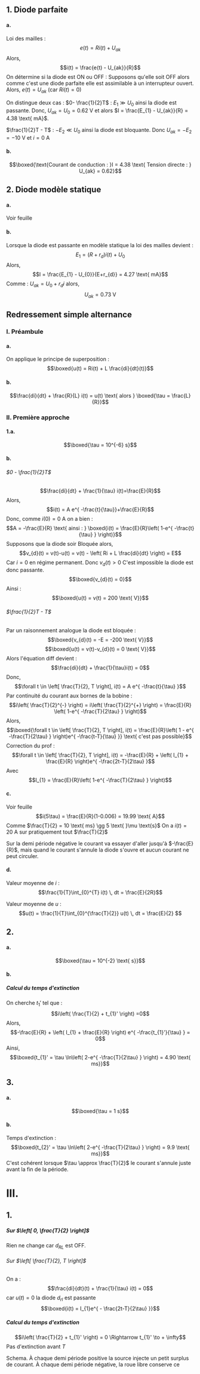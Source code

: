 ## 1. Diode parfaite
#### a.
Loi des mailles :
$$e(t) = Ri(t) + U_{ak}$$
Alors, 
$$i(t) = \frac{e(t) - U_{ak}}{R}$$
On détermine si la diode est ON ou OFF : 
Supposons qu'elle soit OFF alors comme c'est une diode parfaite elle est assimilable à un interrupteur ouvert. 
Alors, $e(t) = U_{ak}$ (car $Ri(t) =0$)

On distingue deux cas : 
$0- \frac{1}{2}T$ : 
$E_{1} \gg U_{0}$ ainsi la diode est passante. 
Donc, $U_{ak} = U_{0} = 0.62 \text{ V}$ et alors $I = \frac{E_{1} - U_{ak}}{R} = 4.38 \text{ mA}$.

$\frac{1}{2}T - T$ : 
$-E_{2} \ll U_{0}$ ainsi la diode est bloquante. 
Donc $U_{ak} = -E_{2} = -10 \text{ V}$ et $i=0 \text{ A}$

#### b.
$$\boxed{\text{Courant de conduction : }I = 4.38 \text{ Tension directe : } U_{ak} = 0.62}$$



## 2. Diode modèle statique
#### a.
Voir feuille

#### b.
Lorsque la diode est passante en modèle statique la loi des mailles devient : 
$$E_{1} = (R + r_{d})i(t) + U_{0} $$
Alors, 
$$I = \frac{E_{1} - U_{0}}{E+r_{d}} = 4.27 \text{ mA}$$
Comme : $U_{ak} = U_{0} + r_{d}i$ alors, 
$$U_{ak} = 0.73 \text{ V}$$
## Redressement simple alternance
### I. Préambule
#### a.
On applique le principe de superposition : 
$$\boxed{u(t) = Ri(t) + L \frac{di}{dt}(t)}$$
#### b.
$$\frac{di}{dt} + \frac{R}{L} i(t) = u(t) \text{ alors } \boxed{\tau = \frac{L}{R}}$$
### II. Première approche
#### 1.a.
$$\boxed{\tau = 10^{-6} s}$$
#### b.
###### $0 - \frac{1}{2}T$
$$\frac{di}{dt} + \frac{1}{\tau} i(t)=\frac{E}{R}$$
Alors, 
$$i(t) = A e^{ -\frac{t}{\tau}}+\frac{E}{R}$$
Donc, comme $i(0) = 0 \text{ A}$ on a bien : 
$$A = -\frac{E}{R} \text{ ainsi : } \boxed{i(t) = \frac{E}{R}\left( 1-e^{ -\frac{t}{\tau} } \right)}$$
Supposons que la diode soir Bloquée alors, 
$$v_{d}(t) = v(t)-u(t) = v(t) - \left( Ri + L \frac{di}{dt} \right) = E$$
Car $i = 0$ en régime permanent. 
Donc $v_{d}(t) >0$ C'est impossible la diode est donc passante.
$$\boxed{v_{d}(t) = 0}$$
Ainsi : 
$$\boxed{u(t) = v(t) = 200 \text{ V}}$$

###### $\frac{1}{2}T - T$
Par un raisonnement analogue la diode est bloquée :  
$$\boxed{v_{d}(t) = -E = -200 \text{ V}}$$
$$\boxed{u(t) = v(t)-v_{d}(t) = 0 \text{ V}}$$
Alors l'équation diff devient : 
$$\frac{di}{dt} + \frac{1}{\tau}i(t) = 0$$
Donc, 
$$\forall t \in \left[ \frac{T}{2}, T \right], i(t) = A e^{ -\frac{t}{\tau} }$$
Par continuité du courant aux bornes de la bobine : 
$$i\left( \frac{T}{2}^{-} \right) = i\left( \frac{T}{2}^{+} \right) = \frac{E}{R} \left( 1-e^{ -\frac{T}{2\tau} } \right)$$
Alors, 
$$\boxed{\forall t \in \left[ \frac{T}{2}, T \right], i(t) = \frac{E}{R}\left( 1 - e^{ -\frac{T}{2\tau} } \right)e^{ -\frac{t-T}{\tau} }} \text{ c'est pas possible}$$
Correction du prof : 
$$\forall t \in \left[ \frac{T}{2}, T \right], i(t) = -\frac{E}{R} + \left( I_{1} + \frac{E}{R} \right)e^{ -\frac{2t-T}{2\tau} }$$
Avec
$$I_{1} = \frac{E}{R}\left( 1-e^{ -\frac{T}{2\tau} } \right)$$


#### c.
Voir feuille
$$i(5\tau) = \frac{E}{R}(1-0.006) = 19.99 \text{ A}$$
Comme $\frac{T}{2} = 10 \text{ ms} \gg 5 \text{ }\mu \text{s}$
On a $i(t) = 20 \text{ A}$ sur pratiquement tout $\frac{T}{2}$

Sur la demi période négative le courant va essayer d'aller jusqu'à $-\frac{E}{R}$, mais quand le courant s'annule la diode s'ouvre et aucun courant ne peut circuler. 

#### d.
Valeur moyenne de $i$  :
$$\frac{1}{T}\int_{0}^{T} i(t) \, dt = \frac{E}{2R}$$

Valeur moyenne de $u$ : 
$$u(t) = \frac{1}{T}\int_{0}^{\frac{T}{2}} u(t) \, dt = \frac{E}{2} $$

## 2.
#### a.
$$\boxed{\tau = 10^{-2} \text{ s}}$$

#### b.
##### Calcul du temps d'extinction
On cherche $t_{1}'$ tel que : 
$$i\left( \frac{T}{2} + t_{1}' \right) =0$$
Alors, 
$$-\frac{E}{R} + \left( I_{1} + \frac{E}{R} \right) e^{ -\frac{t_{1}'}{\tau} } = 0$$
Ainsi, 
$$\boxed{t_{1}' = \tau \ln\left( 2-e^{ -\frac{T}{2\tau} } \right) = 4.90 \text{ ms}}$$

## 3.
#### a.
$$\boxed{\tau = 1 s}$$
#### b.
Temps d'extinction : 
$$\boxed{t_{2}' = \tau \ln\left( 2-e^{ -\frac{T}{2\tau} } \right) = 9.9 \text{ ms}}$$
C'est cohérent lorsque $\tau \approx \frac{T}{2}$ le courant s'annule juste avant la fin de la période. 

# III.
## 1.
##### Sur $\left[ 0, \frac{T}{2} \right]$
Rien ne change car $d_{RL}$ est OFF. 

###### Sur $\left[ \frac{T}{2}, T \right]$
On a : 
$$\frac{di}{dt}(t) + \frac{1}{\tau} i(t) = 0$$
car $u(t)=  0$ la diode $d_{rl}$ est passante 
$$\boxed{i(t) = I_{1}e^{ - \frac{2t-T}{2\tau} }}$$

##### Calcul du temps d'extinction
$$i\left( \frac{T}{2} + t_{1}' \right) = 0 \Rightarrow t_{1}' \to + \infty$$
Pas d'extinction avant $T$


Schema. 
À chaque demi période positive la source injecte un petit surplus de courant.
À chaque demi période négative, la roue libre conserve ce